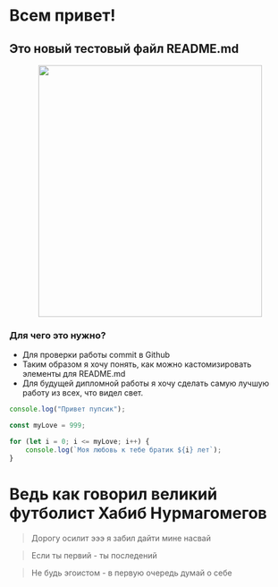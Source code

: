 # Всем привет!

## Это новый тестовый файл README.md
<p align="center">
    <img width="400" height="450" src="https://avatars.mds.yandex.net/i?id=8b882d6a844815b756972cf6263f3a25_l-12764650-images-thumbs&n=13">
</p>

### Для чего это нужно?

* Для проверки работы commit в Github
* Таким образом я хочу понять, как можно кастомизировать элементы для README.md
* Для будущей дипломной работы я хочу сделать самую лучшую работу из всех, что видел свет.


```javascript
console.log("Привет пупсик");

const myLove = 999;

for (let i = 0; i <= myLove; i++) {
    console.log(`Моя любовь к тебе братик ${i} лет`);
}
```
# Ведь как говорил великий футболист Хабиб Нурмагомегов

> Дорогу осилит эээ я забил дайти мине насвай

> Если ты первий - ты последений

> Не будь эгоистом - в первую очередь думай о себе
